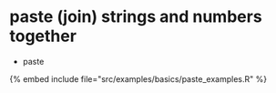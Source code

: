 # paste (join) strings and numbers together

* paste

{% embed include file="src/examples/basics/paste_examples.R" %}


